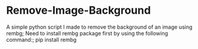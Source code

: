# Remove-Image-Background
A simple python script I made to remove the background of an image using rembg;
Need to install rembg package first by using the following command:;
pip install rembg
